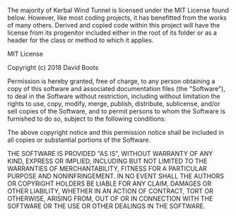 ﻿The majority of Kerbal Wind Tunnel is licensed under the MIT License found below.
However, like most coding projects, it has benefitted from the works of many
others. Derived and copied code within this project will have the license from
its progenitor included either in the root of its folder or as a header for the
class or method to which it applies.

MIT License

Copyright (c) 2018 David Boots

Permission is hereby granted, free of charge, to any person obtaining a copy
of this software and associated documentation files (the "Software"), to deal
in the Software without restriction, including without limitation the rights
to use, copy, modify, merge, publish, distribute, sublicense, and/or sell
copies of the Software, and to permit persons to whom the Software is
furnished to do so, subject to the following conditions:

The above copyright notice and this permission notice shall be included in all
copies or substantial portions of the Software.

THE SOFTWARE IS PROVIDED "AS IS", WITHOUT WARRANTY OF ANY KIND, EXPRESS OR
IMPLIED, INCLUDING BUT NOT LIMITED TO THE WARRANTIES OF MERCHANTABILITY,
FITNESS FOR A PARTICULAR PURPOSE AND NONINFRINGEMENT. IN NO EVENT SHALL THE
AUTHORS OR COPYRIGHT HOLDERS BE LIABLE FOR ANY CLAIM, DAMAGES OR OTHER
LIABILITY, WHETHER IN AN ACTION OF CONTRACT, TORT OR OTHERWISE, ARISING FROM,
OUT OF OR IN CONNECTION WITH THE SOFTWARE OR THE USE OR OTHER DEALINGS IN THE
SOFTWARE.
